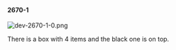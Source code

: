#### 2670-1
![dev-2670-1-0.png](https://github.com/lil-lab/nlvr/raw/master/nlvr/dev/images/2/dev-2670-1-0.png "dev-2670-1-0.png")

There is a box with 4 items and the black one is on top.